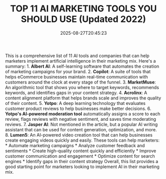 ﻿---
title: "TOP 11 AI MARKETING TOOLS YOU SHOULD USE (Updated 2022)"
date: "2025-08-27T20:45:23"
category: "Markets"
summary: ""
slug: "top 11 ai marketing tools you should use updated 2022"
source_urls:
  - "https://techncruncher.blogspot.com/2022/07/top-10-ai-marketing-tools-you-should-use.html"
seo:
  title: "TOP 11 AI MARKETING TOOLS YOU SHOULD USE (Updated 2022) | Hash n Hedge"
  description: ""
  keywords: ["news", "markets", "brief"]
---
This is a comprehensive list of 11 AI tools and companies that can help marketers implement artificial intelligence in their marketing mix. Here's a summary:  1. **Albert AI**: A self-learning software that automates the creation of marketing campaigns for your brand. 2. **Copilot**: A suite of tools that helps eCommerce businesses maintain real-time communication with customers around the clock at every stage of the funnel. 3. **MarketMuse**: An algorithmic tool that shows you where to target keywords, recommends keywords, and identifies gaps in your content strategy. 4. **Acrolinx**: A content alignment platform that helps brands scale and improves the quality of their content. 5. **Yotpo**: A deep learning technology that evaluates customer product reviews to help businesses make better decisions. 6. **Yotpo's AI-powered moderation tool** automatically assigns a score to each review, flags reviews with negative sentiment, and saves time moderating reviews. 7. **Jasper AI**: Not mentioned in the article, but a popular AI writing assistant that can be used for content generation, optimization, and more. 8. **Lumen5**: An AI-powered video creation tool that can help businesses create engaging videos quickly and easily.  These tools can help marketers:  * Automate marketing campaigns * Analyze customer feedback and sentiments * Create high-quality content quickly and efficiently * Improve customer communication and engagement * Optimize content for search engines * Identify gaps in their content strategy  Overall, this list provides a good starting point for marketers looking to implement AI in their marketing mix. 
